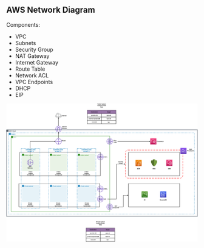 ## AWS Network Diagram

Components:

- VPC
- Subnets
- Security Group
- NAT Gateway
- Internet Gateway
- Route Table
- Network ACL
- VPC Endpoints
- DHCP
- EIP


![AWS Network Diagram](aws-network-diagram.png)